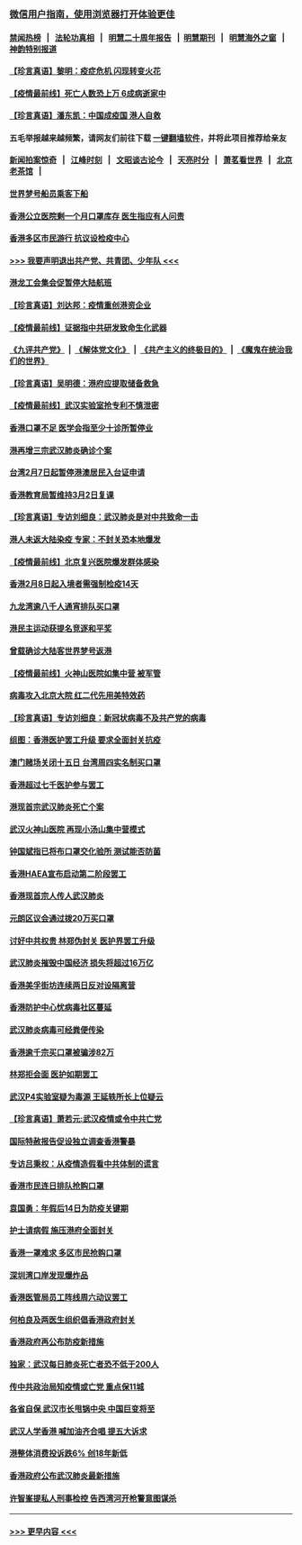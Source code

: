 ### [微信用户指南，使用浏览器打开体验更佳](https://github.com/gfw-breaker/banned-news1/blob/master/indexes/wechat-guide.md?t=0)
#### [禁闻热榜](热点新闻.md?t=0)  &nbsp;&nbsp;|&nbsp;&nbsp; [法轮功真相](https://github.com/gfw-breaker/truth/blob/master/README.md?t=0) &nbsp;&nbsp;|&nbsp;&nbsp; [明慧二十周年报告](https://github.com/gfw-breaker/mh-reports/blob/master/README.md?t=0) &nbsp;&nbsp;|&nbsp;&nbsp;[明慧期刊](https://github.com/gfw-breaker/mh-qikan) &nbsp;&nbsp;|&nbsp;&nbsp; [明慧海外之窗](https://github.com/gfw-breaker/mh-news/blob/master/README.md?t=0) &nbsp;&nbsp;|&nbsp;&nbsp; [神韵特别报道](https://github.com/gfw-breaker/mh-news/blob/master/shenyun.md?t=0)
#### [【珍言真语】黎明：疫症危机 闪现转变火花](../pages/nsc415/n11859199.md?t=02110655) 
#### [【疫情最前线】死亡人数恐上万 6成病逝家中](../pages/nsc415/n11856687.md?t=02110655) 
#### [【珍言真语】潘东凯：中国成疫国 港人自救](../pages/nsc415/n11856962.md?t=02110655) 
#### 五毛举报越来越频繁，请网友们前往下载 [一键翻墙软件](https://github.com/gfw-breaker/ssr-accounts)，并将此项目推荐给亲友
#### [新闻拍案惊奇](https://github.com/gfw-breaker/banned-news1/blob/master/pages/link4.md) &nbsp;&nbsp;|&nbsp;&nbsp; [江峰时刻](https://github.com/gfw-breaker/banned-news1/blob/master/pages/link4.md) &nbsp;&nbsp;|&nbsp;&nbsp; [文昭谈古论今](https://github.com/gfw-breaker/banned-news1/blob/master/pages/link4.md) &nbsp;&nbsp;|&nbsp;&nbsp; [天亮时分](https://github.com/gfw-breaker/banned-news1/blob/master/pages/link4.md) &nbsp;&nbsp;|&nbsp;&nbsp; [萧茗看世界](https://github.com/gfw-breaker/banned-news1/blob/master/pages/link4.md) &nbsp;&nbsp;|&nbsp;&nbsp; [北京老茶馆](https://github.com/gfw-breaker/banned-news1/blob/master/pages/link4.md) &nbsp;&nbsp;|&nbsp;&nbsp; 
#### [世界梦号船员乘客下船](../pages/nsc415/n11856883.md?t=02110655) 
#### [香港公立医院剩一个月口罩库存 医生指应有人问责](../pages/nsc415/n11856875.md?t=02110655) 
#### [香港多区市民游行 抗议设检疫中心](../pages/nsc415/n11856866.md?t=02110655) 
#### [>>> 我要声明退出共产党、共青团、少年队 <<<](https://github.com/begood0513/goodnews/blob/master/quit/letter.md) 
#### [港龙工会集会促暂停大陆航班](../pages/nsc415/n11856840.md?t=02110655) 
#### [【珍言真语】刘达邦：疫情重创港资企业](../pages/nsc415/n11854274.md?t=02110655) 
#### [【疫情最前线】证据指中共研发致命生化武器](../pages/nsc415/n11853087.md?t=02110655) 
#### [《九评共产党》](https://github.com/begood0513/9ping.md/blob/master/README.md) &nbsp;|&nbsp; [《解体党文化》](../../../../jtdwh.md/blob/master/README.md)  &nbsp;|&nbsp; [《共产主义的终极目的》](../../../../gczydzjmd.md/blob/master/README.md) &nbsp;|&nbsp; [《魔鬼在统治我们的世界》](../../../../mgztzwmdsj.md/blob/master/README.md) 
#### [【珍言真语】吴明德：港府应提取储备救急](../pages/nsc415/n11852734.md?t=02110655) 
#### [【疫情最前线】武汉实验室抢专利不慎泄密](../pages/nsc415/n11850310.md?t=02110655) 
#### [香港口罩不足 医学会指至少十诊所暂停业](../pages/nsc415/n11850301.md?t=02110655) 
#### [港再增三宗武汉肺炎确诊个案](../pages/nsc415/n11850328.md?t=02110655) 
#### [台湾2月7日起暂停港澳居民入台证申请](../pages/nsc415/n11850304.md?t=02110655) 
#### [香港教育局暂维持3月2日复课](../pages/nsc415/n11850260.md?t=02110655) 
#### [【珍言真语】专访刘细良：武汉肺炎是对中共致命一击](../pages/nsc415/n11849934.md?t=02110655) 
#### [港人未返大陆染疫 专家：不封关恐本地爆发](../pages/nsc415/n11848021.md?t=02110655) 
#### [【疫情最前线】北京复兴医院爆发群体感染](../pages/nsc415/n11847626.md?t=02110655) 
#### [香港2月8日起入境者需强制检疫14天](../pages/nsc415/n11847658.md?t=02110655) 
#### [九龙湾逾八千人通宵排队买口罩](../pages/nsc415/n11847647.md?t=02110655) 
#### [港民主运动获提名竞逐和平奖](../pages/nsc415/n11847633.md?t=02110655) 
#### [曾载确诊大陆客世界梦号返港](../pages/nsc415/n11847608.md?t=02110655) 
#### [【疫情最前线】火神山医院如集中营 被军管](../pages/nsc415/n11847524.md?t=02110655) 
#### [病毒攻入北京大院 红二代先用美特效药](../pages/nsc415/n11847427.md?t=02110655) 
#### [【珍言真语】专访刘细良：新冠状病毒不及共产党的病毒](../pages/nsc415/n11847164.md?t=02110655) 
#### [组图：香港医护罢工升级 要求全面封关抗疫](../pages/nsc415/n11844107.md?t=02110655) 
#### [澳门赌场关闭十五日 台湾周四实名制买口罩](../pages/nsc415/n11845083.md?t=02110655) 
#### [香港超过七千医护参与罢工](../pages/nsc415/n11845051.md?t=02110655) 
#### [港现首宗武汉肺炎死亡个案](../pages/nsc415/n11844998.md?t=02110655) 
#### [武汉火神山医院 再现小汤山集中营模式](../pages/nsc415/n11844763.md?t=02110655) 
#### [钟国斌指已将布口罩交化验所 测试能否防菌](../pages/nsc415/n11842783.md?t=02110655) 
#### [香港HAEA宣布启动第二阶段罢工](../pages/nsc415/n11842723.md?t=02110655) 
#### [香港现首宗人传人武汉肺炎](../pages/nsc415/n11842766.md?t=02110655) 
#### [元朗区议会通过拨20万买口罩](../pages/nsc415/n11842754.md?t=02110655) 
#### [讨好中共权贵 林郑伪封关 医护界罢工升级](../pages/nsc415/n11842359.md?t=02110655) 
#### [武汉肺炎摧毁中国经济 损失将超过16万亿](../pages/nsc415/n11839723.md?t=02110655) 
#### [香港美孚街坊连续两日反对设隔离营](../pages/nsc415/n11839962.md?t=02110655) 
#### [香港防护中心忧病毒社区蔓延](../pages/nsc415/n11839933.md?t=02110655) 
#### [武汉肺炎病毒可经粪便传染](../pages/nsc415/n11839939.md?t=02110655) 
#### [香港逾千宗买口罩被骗涉82万](../pages/nsc415/n11839914.md?t=02110655) 
#### [林郑拒会面 医护如期罢工](../pages/nsc415/n11839892.md?t=02110655) 
#### [武汉P4实验室疑为毒源 王延轶所长上位疑云](../pages/nsc415/n11835543.md?t=02110655) 
#### [【珍言真语】萧若元:武汉疫情或令中共亡党](../pages/nsc415/n11829394.md?t=02110655) 
#### [国际特赦报告促设独立调查香港警暴](../pages/nsc415/n11833845.md?t=02110655) 
#### [专访吕秉权：从疫情造假看中共体制的谎言](../pages/nsc415/n11833813.md?t=02110655) 
#### [香港市民连日排队抢购口罩](../pages/nsc415/n11833794.md?t=02110655) 
#### [袁国勇：年假后14日为防疫关键期](../pages/nsc415/n11831088.md?t=02110655) 
#### [护士请病假 施压港府全面封关](../pages/nsc415/n11831030.md?t=02110655) 
#### [香港一罩难求 多区市民抢购口罩](../pages/nsc415/n11831002.md?t=02110655) 
#### [深圳湾口岸发现爆炸品](../pages/nsc415/n11828802.md?t=02110655) 
#### [香港医管局员工阵线周六动议罢工](../pages/nsc415/n11828762.md?t=02110655) 
#### [何柏良及两医生组织倡香港政府封关](../pages/nsc415/n11828749.md?t=02110655) 
#### [香港政府再公布防疫新措施](../pages/nsc415/n11828716.md?t=02110655) 
#### [独家：武汉每日肺炎死亡者恐不低于200人](../pages/nsc415/n11828240.md?t=02110655) 
#### [传中共政治局知疫情或亡党 重点保11城](../pages/nsc415/n11828145.md?t=02110655) 
#### [各省自保 武汉市长甩锅中央 中国巨变将至](../pages/nsc415/n11828021.md?t=02110655) 
#### [武汉人学香港 喊加油齐合唱 提五大诉求](../pages/nsc415/n11827046.md?t=02110655) 
#### [港整体消费投诉跌6% 创18年新低](../pages/nsc415/n11817280.md?t=02110655) 
#### [香港政府公布武汉肺炎最新措施](../pages/nsc415/n11817152.md?t=02110655) 
#### [许智峯提私人刑事检控 告西湾河开枪警意图谋杀](../pages/nsc415/n11817132.md?t=02110655) 

----
#### [ >>> 更早内容 <<< ](../indexes/nsc415-earlier.md)
